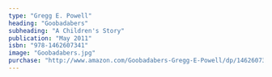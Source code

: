 ```yaml
---
type: "Gregg E. Powell"
heading: "Goobadabers"
subheading: "A Children's Story"
publication: "May 2011"
isbn: "978-1462607341"
image: "Goobadabers.jpg"
purchase: "http://www.amazon.com/Goobadabers-Gregg-E-Powell/dp/1462607349"
---
```


